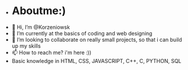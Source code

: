 - # Aboutme:)
- 👋 Hi, I’m @Korzeniowsk
- 🌱 I’m currently at the basics of coding and web designing
- 💞️ I’m looking to collaborate on really small projects, so that i can build up my skills
- 📫 How to reach me? i'm here :))
- Basic knowledge in HTML, CSS, JAVASCRIPT, C++, C, PYTHON, SQL

<!---
Korzeniowsk/Korzeniowsk is a ✨ special ✨ repository because its `README.md` (this file) appears on your GitHub profile.
You can click the Preview link to take a look at your changes.
--->
